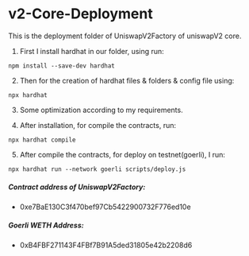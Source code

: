 # v2-Core-Deployment

This is the deployment folder of UniswapV2Factory of uniswapV2 core.

1. First I install hardhat in our folder, using run:

```
npm install --save-dev hardhat
```

2. Then for the creation of hardhat files & folders & config file using:

```
npx hardhat
```

3. Some optimization according to my requirements.

4. After installation, for compile the contracts, run:

```
npx hardhat compile
```

5. After compile the contracts, for deploy on testnet(goerli), I run:

```
npx hardhat run --network goerli scripts/deploy.js
```

<!-- ##### Transaction Hash:

- 0xd105f429e82beaae7617429ee522dc1f1d59dc38be463b5356e4503748690be3 -->

##### Contract address of UniswapV2Factory:

- 0xe7BaE130C3f470bef97Cb5422900732F776ed10e

##### Goerli WETH Address:

- 0xB4FBF271143F4FBf7B91A5ded31805e42b2208d6
